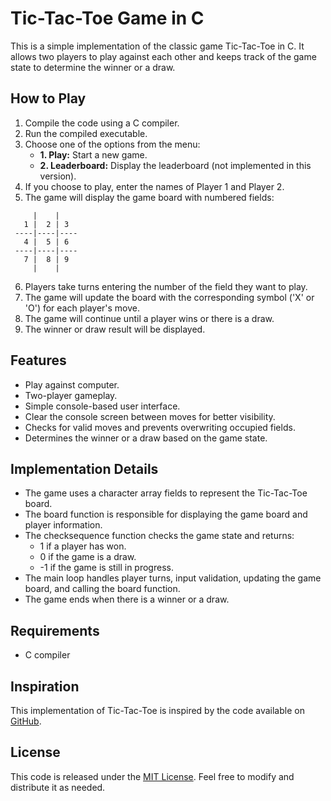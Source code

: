 # Tic-Tac-Toe Game in C

This is a simple implementation of the classic game Tic-Tac-Toe in C. It allows two players to play against each other and keeps track of the game state to determine the winner or a draw.

## How to Play

1. Compile the code using a C compiler.
2. Run the compiled executable.
3. Choose one of the options from the menu:
    * **1. Play:** Start a new game.
    * **2. Leaderboard:** Display the leaderboard (not implemented in this version).
4. If you choose to play, enter the names of Player 1 and Player 2.
5. The game will display the game board with numbered fields:
```shell
     |    |
   1 |  2 | 3
 ----|----|----
   4 |  5 | 6
 ----|----|----
   7 |  8 | 9
     |    |
```
6. Players take turns entering the number of the field they want to play.
7. The game will update the board with the corresponding symbol ('X' or 'O') for each player's move.
8. The game will continue until a player wins or there is a draw.
9. The winner or draw result will be displayed.

## Features

* Play against computer.
* Two-player gameplay.
* Simple console-based user interface.
* Clear the console screen between moves for better visibility.
* Checks for valid moves and prevents overwriting occupied fields.
* Determines the winner or a draw based on the game state.

## Implementation Details

* The game uses a character array fields to represent the Tic-Tac-Toe board.
* The board function is responsible for displaying the game board and player information.
* The checksequence function checks the game state and returns:
    * 1 if a player has won.
    * 0 if the game is a draw.
    * -1 if the game is still in progress.
* The main loop handles player turns, input validation, updating the game board, and calling the board function.
* The game ends when there is a winner or a draw.

## Requirements

* C compiler

## Inspiration

This implementation of Tic-Tac-Toe is inspired by the code available on [GitHub](https://github.com/mishal23/Tic-Tac-Toe).

## License

This code is released under the [MIT License](LICENSE.md). Feel free to modify and distribute it as needed.